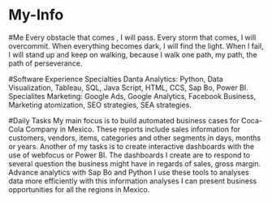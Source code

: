 # My-Info

#Me
Every obstacle that comes , I will pass. Every storm that comes, I will overcommit. When everything becomes dark, I will find the light. When I fail, I will stand up and keep on walking, because I walk one path, my path, the path of perseverance.

#Software Experience
Specialties Danta Analytics: Python, Data Visualization, Tableau, SQL, Java Script, HTML, CCS, Sap Bo, Power BI.
Specialites Marketing: Google Ads, Google Analytics, Facebook Business, Marketing atomization, SEO strategies,  SEA strategies. 

#Daily Tasks
My main focus is to build automated business cases for Coca-Cola Company in Mexico. These reports include sales information for customers, vendors, items, categories and other segments in days, months or years.
Another of my tasks is to create interactive dashboards with the use of webfocus or Power BI. The dashboards I create are to respond to several question the business might have in regards of sales, gross margin. Advance analytics with Sap Bo and Python I use these tools to analyses data more efficiently with this information analyses I can present business opportunities for all the regions in Mexico. 

